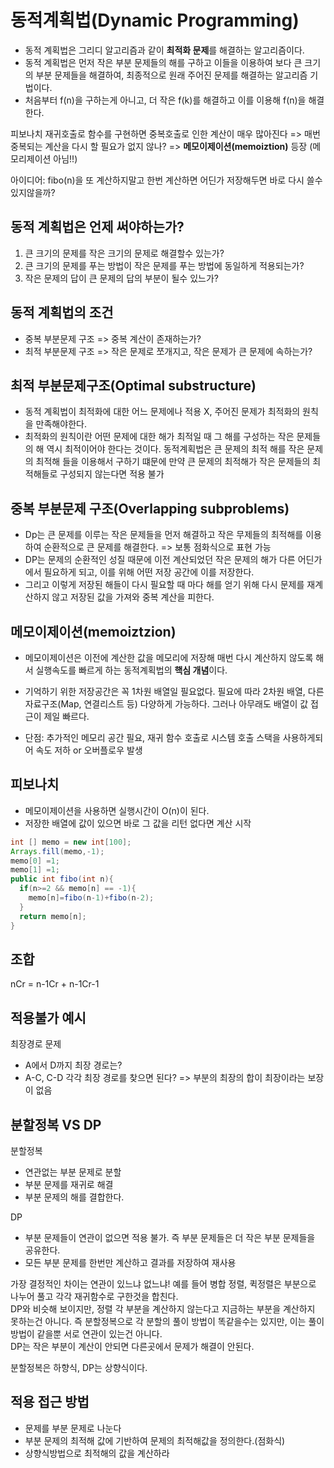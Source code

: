 # 동적계획법(Dynamic Programming)

- 동적 계획법은 그리디 알고리즘과 같이 **최적화 문제**를 해결하는 알고리즘이다.
- 동적 계획법은 먼저 작은 부분 문제들의 해를 구하고 이들을 이용하여 보다 큰 크기의 부분 문제들을 해결하여, 최종적으로 원래 주어진 문제를 해결하는 알고리즘 기법이다.
- 처음부터 f(n)을 구하는게 아니고, 더 작은 f(k)를 해결하고 이를 이용해 f(n)을 해결한다.

피보나치 재귀호출로 함수를 구현하면 중복호출로 인한 계산이 매우 많아진다 => 매번 중복되는 계산을 다시 할 필요가 없지 않나? => **메모이제이션(memoiztion)** 등장 (메모리제이션 아님!!)

아이디어: fibo(n)을 또 계산하지말고 한번 계산하면 어딘가 저장해두면 바로 다시 쓸수있지않을까?

## 동적 계획법은 언제 써야하는가?

1. 큰 크기의 문제를 작은 크기의 문제로 해결할수 있는가?
2. 큰 크기의 문제를 푸는 방법이 작은 문제를 푸는 방법에 동일하게 적용되는가?
3. 작은 문제의 답이 큰 문제의 답의 부분이 될수 있느가?

## 동적 계획법의 조건

- 중복 부분문제 구조 => 중복 계산이 존재하는가?
- 최적 부분문제 구조 => 작은 문제로 쪼개지고, 작은 문제가 큰 문제에 속하는가?

## 최적 부분문제구조(Optimal substructure)

- 동적 계획법이 최적화에 대한 어느 문제에나 적용 X, 주어진 문제가 최적화의 원칙을 만족해야한다.
- 최적화의 원칙이란 어떤 문제에 대한 해가 최적일 때 그 해를 구성하는 작은 문제들의 해 역시 최적이어야 한다는 것이다. 동적계획법은 큰 문제의 최적 해를 작은 문제의 최적해 들을 이용해서 구하기 떄문에 만약 큰 문제의 최적해가 작은 문제들의 최적해들로 구성되지 않는다면 적용 불가

## 중복 부분문제 구조(Overlapping subproblems)

- Dp는 큰 문제를 이루는 작은 문제들을 먼저 해결하고 작은 무제들의 최적해를 이용하여 순환적으로 큰 문제를 해결한다. => 보통 점화식으로 표현 가능
- DP는 문제의 순환적인 성질 때문에 이전 계산되었던 작은 문제의 해가 다른 어딘가에서 필요하게 되고, 이를 위해 어떤 저장 공간에 이를 저장한다.
- 그리고 이렇게 저장된 해들이 다시 필요할 때 마다 해를 얻기 위해 다시 문제를 재계산하지 않고 저장된 값을 가져와 중복 계산을 피한다.

## 메모이제이션(memoiztzion)

- 메모이제이션은 이전에 계산한 값을 메모리에 저장해 매번 다시 계산하지 않도록 해서 실행속도를 빠르게 하는 동적계획법의 **핵심 개념**이다.
- 기억하기 위한 저장공간은 꼭 1차원 배열일 필요없다. 필요에 따라 2차원 배열, 다른 자료구조(Map, 연결리스트 등) 다양하게 가능하다. 그러나 아무래도 배열이 값 접근이 제일 빠르다.

- 단점: 추가적인 메모리 공간 필요, 재귀 함수 호출로 시스템 호출 스택을 사용하게되어 속도 저하 or 오버플로우 발생

## 피보나치

- 메모이제이션을 사용하면 실행시간이 O(n)이 된다.
- 저장한 배열에 값이 있으면 바로 그 값을 리턴 없다면 계산 시작

```java
int [] memo = new int[100];
Arrays.fill(memo,-1);
memo[0] =1;
memo[1] =1;
public int fibo(int n){
  if(n>=2 && memo[n] == -1){
    memo[n]=fibo(n-1)+fibo(n-2);
  }
  return memo[n];
}

```

## 조합

nCr = n-1Cr + n-1Cr-1

## 적용불가 예시

최장경로 문제

- A에서 D까지 최장 경로는?
- A-C, C-D 각각 최장 경로를 찾으면 된다? => 부분의 최장의 합이 최장이라는 보장이 없음

## 분할정복 VS DP

분할정복

- 연관없는 부분 문제로 분할
- 부분 문제를 재귀로 해결
- 부분 문제의 해를 결합한다.

DP

- 부분 문제들이 연관이 없으면 적용 불가. 즉 부분 문제들은 더 작은 부분 문제들을 공유한다.
- 모든 부분 문제를 한번만 계산하고 결과를 저장하여 재사용

가장 결정적인 차이는 연관이 있느냐 없느냐! 예를 들어 병합 정렬, 퀵정렬은 부분으로 나누어 풀고 각각 재귀함수로 구한것을 합친다.  
DP와 비슷해 보이지만, 정렬 각 부분을 계산하지 않는다고 지금하는 부분을 계산하지 못하는건 아니다. 즉 분할정복으로 각 분할의 풀이 방법이 똑같을수는 있지만, 이는 풀이 방법이 같을뿐 서로 연관이 있는건 아니다.  
DP는 작은 부분이 계산이 안되면 다른곳에서 문제가 해결이 안된다.

분할정복은 하향식, DP는 상향식이다.

## 적용 접근 방법

- 문제를 부분 문제로 나눈다
- 부분 문제의 최적해 값에 기반하여 문제의 최적해값을 정의한다.(점화식)
- 상향식방법으로 최적해의 값을 계산하라

